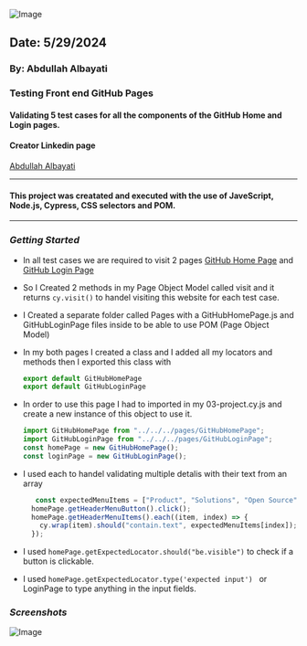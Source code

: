 ![Image](https://www.cypress.io/cypress_logo_social.png)

## Date: 5/29/2024

### By: Abdullah Albayati

### Testing Front end GitHub Pages

#### Validating 5 test cases for all the components of the GitHub Home and Login pages.

#### Creator Linkedin page

[Abdullah Albayati](https://www.linkedin.com/in/albayati-abdullah/)

---

#### This project was creatated and executed with the use of JaveScript, Node.js, Cypress, CSS selectors and POM.

---

### _Getting Started_

- In all test cases we are required to visit 2 pages [GitHub Home Page](https://github.com/) and [GitHub Login Page](https://github.com/login)
- So I Created 2 methods in my Page Object Model called visit and it returns `cy.visit()` to handel visiting this website for each test case.
- I Created a separate folder called Pages with a GitHubHomePage.js and GitHubLoginPage files inside to be able to use POM (Page Object Model)
- In my both pages I created a class and I added all my locators and methods then I exported this class with
  ```JavaScript
  export default GitHubHomePage
  export default GitHubLoginPage
  ```
- In order to use this page I had to imported in my 03-project.cy.js and create a new instance of this object to use it.

  ```JavaScript
  import GitHubHomePage from "../../../pages/GitHubHomePage";
  import GitHubLoginPage from "../../../pages/GitHubLoginPage";
  const homePage = new GitHubHomePage();
  const loginPage = new GitHubLoginPage();
  ```

- I used each to handel validating multiple detalis with their text from an array

  ```JavaScript
     const expectedMenuItems = ["Product", "Solutions", "Open Source", "Pricing"];
    homePage.getHeaderMenuButton().click();
    homePage.getHeaderMenuItems().each((item, index) => {
      cy.wrap(item).should("contain.text", expectedMenuItems[index]);
    });
  ```

- I used `homePage.getExpectedLocator.should("be.visible")` to check if a button is clickable.

- I used `homePage.getExpectedLocator.type('expected input') ` or LoginPage to type anything in the input fields.

### _Screenshots_

![Image](https://i.ibb.co/LnK3rrR/Screenshot-2024-05-29-at-8-40-04-PM.png)
